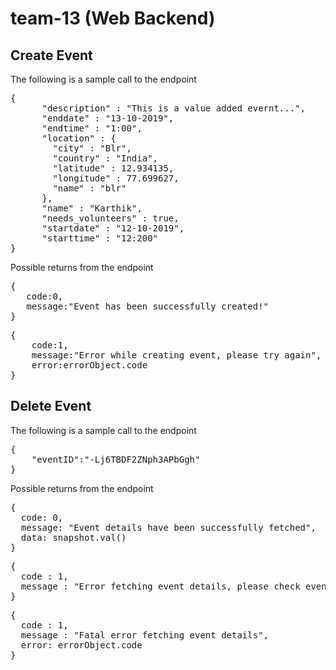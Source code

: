 # team-13 (Web Backend)

<h2>Create Event</h2>
<p>The following is a sample call to the endpoint</p>
<pre>
{
      "description" : "This is a value added evernt...",
      "enddate" : "13-10-2019",
      "endtime" : "1:00",
      "location" : {
        "city" : "Blr",
        "country" : "India",
        "latitude" : 12.934135,
        "longitude" : 77.699627,
        "name" : "blr"
      },
      "name" : "Karthik",
      "needs_volunteers" : true,
      "startdate" : "12-10-2019",
      "starttime" : "12:200"
}
</pre>
<p>Possible returns from the endpoint</p>
<pre>
{
   code:0,
   message:"Event has been successfully created!"
}
</pre>

<pre>
{
    code:1,
    message:"Error while creating event, please try again",
    error:errorObject.code
}
</pre>

<h2>Delete Event</h2>
<p>The following is a sample call to the endpoint</p>
<pre>
{
	"eventID":"-Lj6TBDF2ZNph3APbGgh"
}
</pre>

<p>Possible returns from the endpoint</p>
<pre>
{
  code: 0,
  message: "Event details have been successfully fetched",
  data: snapshot.val()
}
</pre>

<pre>
{
  code : 1,
  message : "Error fetching event details, please check event ID"
}
</pre>

<pre>
{
  code : 1,
  message : "Fatal error fetching event details",
  error: errorObject.code
}
</pre>
